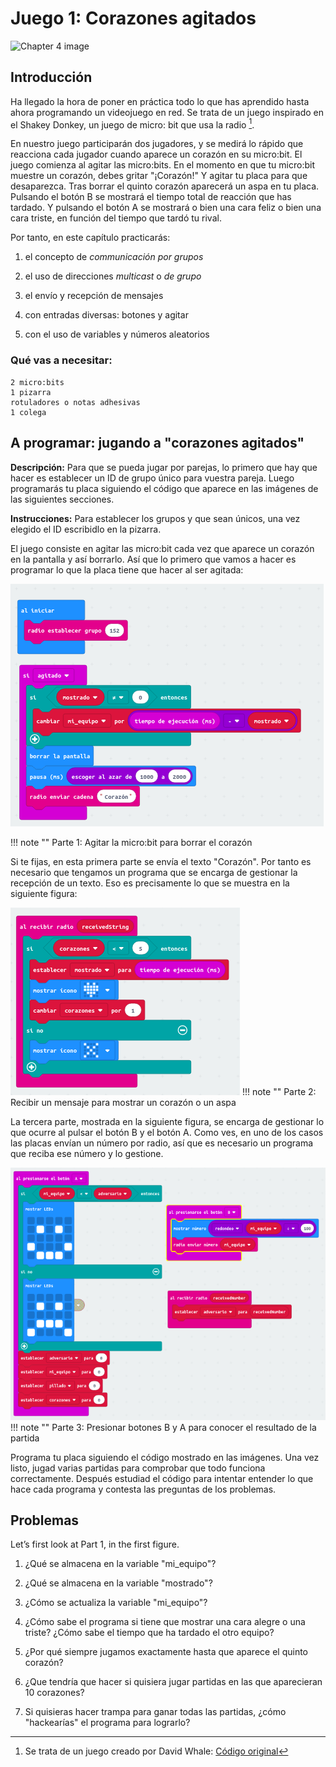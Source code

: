 Juego 1: Corazones agitados
===========================

![Chapter 4 image](chapter4.png)

Introducción
------------

Ha llegado la hora de poner en práctica todo lo que has aprendido hasta ahora programando un videojuego en red. Se trata de un juego inspirado en el Shakey Donkey, un juego de micro: bit que usa la radio [^ 1]. 

En nuestro juego participarán dos jugadores, y se medirá lo rápido que reacciona cada jugador cuando aparece un corazón en su micro:bit. El juego comienza al agitar las micro:bits. En el momento en que tu micro:bit muestre un corazón, debes gritar "¡Corazón!" Y agitar tu placa para que desaparezca. Tras borrar el quinto corazón aparecerá un aspa en tu placa. Pulsando el botón B se mostrará el tiempo total de reacción que has tardado. Y pulsando el botón A se mostrará o bien una cara feliz o bien una cara triste, en función del tiempo que tardó tu rival.

Por tanto, en este capítulo practicarás:

1. el concepto de *communicación por grupos*

2. el uso de direcciones *multicast* o *de grupo*

3. el envío y recepción de mensajes

4. con entradas diversas: botones y agitar

5. con el uso de variables y números aleatorios

### Qué vas a necesitar:

    2 micro:bits
    1 pizarra
    rotuladores o notas adhesivas
    1 colega

A programar: jugando a "corazones agitados"
-------------------------------------------

**Descripción:** Para que se pueda jugar por parejas, lo primero que hay que hacer es establecer un ID de grupo único para vuestra pareja. Luego programarás tu placa siguiendo el código que aparece en las imágenes de las siguientes secciones. 

**Instrucciones:** Para establecer los grupos y que sean únicos, una vez elegido el ID escribidlo en la pizarra. 

El juego consiste en agitar las micro:bit cada vez que aparece un corazón en la pantalla y así borrarlo. Así que lo primero que vamos a hacer es programar lo que la placa tiene que hacer al ser agitada:

![Parte 1](Parte1.png)

!!! note ""
	Parte 1: Agitar la micro:bit para borrar el corazón

Si te fijas, en esta primera parte se envía el texto "Corazón". Por tanto es necesario que tengamos un programa que se encarga de gestionar la recepción de un texto. Eso es precisamente lo que se muestra en la siguiente figura:

![Parte 2](Parte2.png)
!!! note ""
	Parte 2: Recibir un mensaje para mostrar un corazón o un aspa

La tercera parte, mostrada en la siguiente figura, se encarga de gestionar lo que ocurre al pulsar el botón B y el botón A. Como ves, en uno de los casos las placas envían un número por radio, así que es necesario un programa que reciba ese número y lo gestione. 

![Parte 3](Parte3.png)
!!! note ""
	Parte 3: Presionar botones B y A para conocer el resultado de la partida

Programa tu placa siguiendo el código mostrado en las imágenes. Una vez listo, jugad varias partidas para comprobar que todo funciona correctamente. Después estudiad el código para intentar entender lo que hace cada programa y contesta las preguntas de los problemas.


Problemas
---------

Let’s first look at Part 1, in the first figure.

1. ¿Qué se almacena en la variable "mi_equipo"?

2. ¿Qué se almacena en la variable "mostrado"?

3. ¿Cómo se actualiza la variable "mi_equipo"?

4. ¿Cómo sabe el programa si tiene que mostrar una cara alegre o una triste? ¿Cómo sabe el tiempo que ha tardado el otro equipo?

5. ¿Por qué siempre jugamos exactamente hasta que aparece el quinto corazón?

6. ¿Que tendría que hacer si quisiera jugar partidas en las que aparecieran 10 corazones?

7. Si quisieras hacer trampa para ganar todas las partidas, ¿cómo "hackearías" el programa para lograrlo?



[^1]: Se trata de un juego creado por David Whale: [Código original](https://twitter.com/whaleygeek/status/834898461912891392?lang=es )
